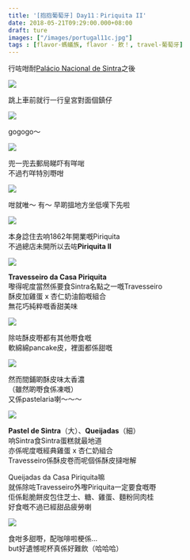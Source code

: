 ```yaml
---
title: '[抱抱葡萄牙] Day11：Piriquita II'
date: 2018-05-21T09:29:00.000+08:00
draft: ture
images: ["/images/portugal11c.jpg"]
tags : [flavor-螞蟻族, flavor - 飲！, travel-葡萄牙]
---
```


行咗咁耐[Palácio Nacional de Sintra](https://hidie.net/portugal11b/)之後  

![](/images/portugal11c1.jpg)

跳上車前就行一行皇宮對面個鎮仔  

![](/images/portugal11c2.jpg)

gogogo～

![](/images/portugal11c3.jpg)

兜一兜去郵局睇吓有咩啱  
不過冇咩特別嘢咁  

![](/images/portugal11c4.jpg)

咁就唯～ 有～ 早啲搵地方坐低嘆下先啦  

![](/images/portugal11c5.jpg)

本身諗住去响1862年開業嘅Piriquita  
不過總店未開所以去咗**Piriquita II**  

![](/images/portugal11c6.jpg)

**Travesseiro da Casa Piriquita**  
嚟得呢度當然係要食Sintra名點之一嘅Travesseiro  
酥皮加雞蛋 x 杏仁奶油餡嘅組合  
無花巧純粹嘅香甜美味  

![](/images/portugal11c7.jpg)

除咗酥皮嘢都有其他嘢食嘅  
軟綿綿pancake皮，裡面都係甜嘅  

![](/images/portugal11c8.jpg)

然而間鋪啲酥皮味太香濃  
（雖然啲嘢食係凍嘅）  
又係pastelaria喇～～～  

![](/images/portugal11c.jpg)

**Pastel de Sintra**（大）、**Queijadas**（細）  
响Sintra食Sintra蛋糕就最地道  
亦係呢度嘅經典雞蛋 x 杏仁奶組合  
Travesseiro係酥皮卷而呢個係酥皮撻咁解  

Queijadas da Casa Piriquita嘛  
就係除咗Travesseiro外嚟Piriquita一定要食嘅嘢  
佢係鬆脆餅皮包住芝士、糖、雞蛋、麵粉同肉桂  
好食嘅不過已經甜品疲勞喇  

![](/images/portugal11c9.jpg)

食咁多甜嘢，配咖啡啦梗係...  
but好遺憾呢杯真係好難飲（哈哈哈）  

